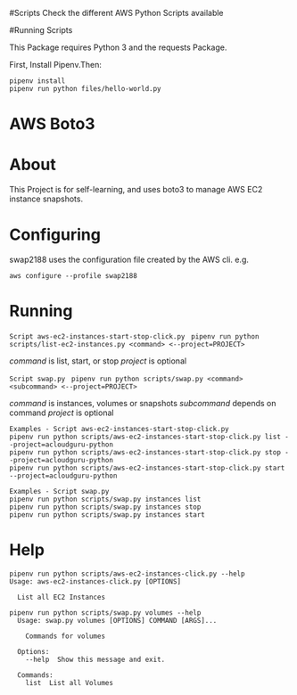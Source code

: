 #Scripts
Check the different AWS Python Scripts available

#Running Scripts

This Package requires Python 3 and the requests Package.

First, Install Pipenv.Then:

```
pipenv install
pipenv run python files/hello-world.py
```  

# AWS Boto3

# About
This Project is for self-learning, and uses boto3 to manage AWS EC2 instance snapshots.

# Configuring
swap2188 uses the configuration file created by the AWS cli. e.g.

`aws configure --profile swap2188`

# Running
`Script aws-ec2-instances-start-stop-click.py `
`pipenv run python scripts/list-ec2-instances.py <command> <--project=PROJECT>`

*command* is list, start, or stop
*project* is optional

`Script swap.py `
`pipenv run python scripts/swap.py <command> <subcommand> <--project=PROJECT>`

*command* is instances, volumes or snapshots
*subcommand* depends on command
*project* is optional

```
Examples - Script aws-ec2-instances-start-stop-click.py
pipenv run python scripts/aws-ec2-instances-start-stop-click.py list --project=acloudguru-python
pipenv run python scripts/aws-ec2-instances-start-stop-click.py stop --project=acloudguru-python
pipenv run python scripts/aws-ec2-instances-start-stop-click.py start --project=acloudguru-python
```

```
Examples - Script swap.py
pipenv run python scripts/swap.py instances list
pipenv run python scripts/swap.py instances stop
pipenv run python scripts/swap.py instances start
```

# Help
```
pipenv run python scripts/aws-ec2-instances-click.py --help
Usage: aws-ec2-instances-click.py [OPTIONS]

  List all EC2 Instances
```

```
pipenv run python scripts/swap.py volumes --help
  Usage: swap.py volumes [OPTIONS] COMMAND [ARGS]...

    Commands for volumes

  Options:
    --help  Show this message and exit.

  Commands:
    list  List all Volumes
```
